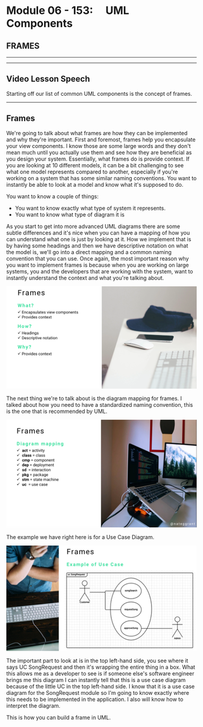 # Module 06 - 153:     UML Components

## FRAMES

---

---

## Video Lesson Speech

Starting off our list of common UML components is the concept of frames.

---

## Frames

We're going to talk about what frames are how they can be implemented and why they're important. First and foremost, frames help you encapsulate your view components. I know those are some large words and they don't mean much until you actually use them and see how they are beneficial as you design your system. Essentially, what frames do is provide context. If you are looking at 10 different models, it can be a bit challenging to see what one model represents compared to another, especially if you're working on a system that has some similar naming conventions. You want to instantly be able to look at a model and know what it's supposed to do.

You want to know a couple of things:

- You want to know exactly what type of system it represents. 
- You want to know what type of diagram it is 

As you start to get into more advanced UML diagrams there are some subtle differences and it's nice when you can have a mapping of how you can understand what one is just by looking at it. How we implement that is by having some headings and then we have descriptive notation on what the model is, we'll go into a direct mapping and a common naming convention that you can use. Once again, the most important reason why you want to implement frames is because when you are working on large systems, you and the developers that are working with the system, want to instantly understand the context and what you're talking about.

![large](./06-153_IMG1.png)

The next thing we're to talk about is the diagram mapping for frames. I talked about how you need to have a standardized naming convention, this is the one that is recommended by UML. 

![large](./06-153_IMG2.png)

The example we have right here is for a Use Case Diagram.

![large](./06-153_IMG3.png)

The important part to look at is in the top left-hand side, you see where it says UC SongRequest and then it's wrapping the entire thing in a box. What this allows me as a developer to see is if someone else's software engineer brings me this diagram I can instantly tell that this is a use case diagram because of the little UC in the top left-hand side. I know that it is a use case diagram for the SongRequest module so I'm going to know exactly where this needs to be implemented in the application. I also will know how to interpret the diagram.

This is how you can build a frame in UML. 
